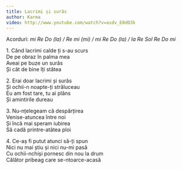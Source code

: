 ```yaml
---
title: Lacrimi și surâs
author: Karma
video: http://www.youtube.com/watch?v=asdv_E0dO3k
---
```


Acorduri: *mi Re Do (la) / Re mi (mi) / mi Re Do (la) / la Re Sol Re Do mi*  

1\. Când lacrimi calde ți s-au scurs  
De pe obraz în palma mea  
Aveai pe buze un surâs  
Și cât de bine îți stătea  

2\. Erai doar lacrimi și surâs  
Și ochii-n noapte-ți străluceau  
Eu am fost tare, tu ai plâns  
Și amintirile dureau  

3\. Nu-nțelegeam că despărțirea  
Venise-atuncea între noi  
Și încă mai speram iubirea  
Să cadă printre-atâtea ploi  

4\. Ce-aș fi putut atunci să-ți spun  
Nici nu mai știu și nici nu-mi pasă  
Cu ochii-nchiși pornesc din nou la drum  
Călător pribeag care se-ntoarce-acasă  
